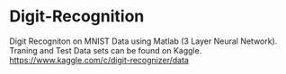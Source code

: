 # Digit-Recognition

Digit Recogniton on MNIST Data using Matlab (3 Layer Neural Network). 
Traning and Test Data sets can be found on Kaggle. https://www.kaggle.com/c/digit-recognizer/data
